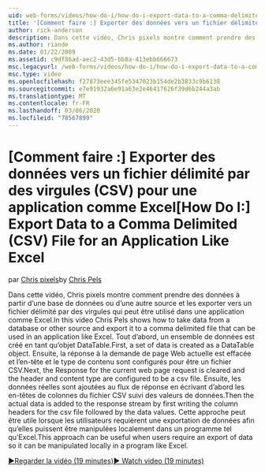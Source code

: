 ```yaml
---
uid: web-forms/videos/how-do-i/how-do-i-export-data-to-a-comma-delimited-csv-file-for-an-application-like-excel
title: '[Comment faire :] Exporter des données vers un fichier délimité par des virgules (CSV) pour une application comme Excel | Microsoft Docs'
author: rick-anderson
description: Dans cette vidéo, Chris pixels montre comment prendre des données à partir d’une base de données ou d’une autre source et les exporter vers un fichier délimité par des virgules qui peut être utilisé dans une application Li...
ms.author: riande
ms.date: 01/22/2009
ms.assetid: c9df86ad-aec2-43d5-bb8a-413ebb666673
msc.legacyurl: /web-forms/videos/how-do-i/how-do-i-export-data-to-a-comma-delimited-csv-file-for-an-application-like-excel
msc.type: video
ms.openlocfilehash: f27873eee345fe5347023b154de2b3833c9b6138
ms.sourcegitcommit: e7e91932a6e91a63e2e46417626f39d6b244a3ab
ms.translationtype: MT
ms.contentlocale: fr-FR
ms.lasthandoff: 03/06/2020
ms.locfileid: "78567899"
---
```

# <a name="how-do-i-export-data-to-a-comma-delimited-csv-file-for-an-application-like-excel"></a><span data-ttu-id="bc93b-103">[Comment faire :] Exporter des données vers un fichier délimité par des virgules (CSV) pour une application comme Excel</span><span class="sxs-lookup"><span data-stu-id="bc93b-103">[How Do I:] Export Data to a Comma Delimited (CSV) File for an Application Like Excel</span></span>

<span data-ttu-id="bc93b-104">par [Chris pixels](https://twitter.com/chrispels)</span><span class="sxs-lookup"><span data-stu-id="bc93b-104">by [Chris Pels](https://twitter.com/chrispels)</span></span>

<span data-ttu-id="bc93b-105">Dans cette vidéo, Chris pixels montre comment prendre des données à partir d’une base de données ou d’une autre source et les exporter vers un fichier délimité par des virgules qui peut être utilisé dans une application comme Excel.</span><span class="sxs-lookup"><span data-stu-id="bc93b-105">In this video Chris Pels shows how to take data from a database or other source and export it to a comma delimited file that can be used in an application like Excel.</span></span> <span data-ttu-id="bc93b-106">Tout d’abord, un ensemble de données est créé en tant qu’objet DataTable.</span><span class="sxs-lookup"><span data-stu-id="bc93b-106">First, a set of data is created as a DataTable object.</span></span> <span data-ttu-id="bc93b-107">Ensuite, la réponse à la demande de page Web actuelle est effacée et l’en-tête et le type de contenu sont configurés pour être un fichier CSV.</span><span class="sxs-lookup"><span data-stu-id="bc93b-107">Next, the Response for the current web page request is cleared and the header and content type are configured to be a csv file.</span></span> <span data-ttu-id="bc93b-108">Ensuite, les données réelles sont ajoutées au flux de réponse en écrivant d’abord les en-têtes de colonnes du fichier CSV suivi des valeurs de données.</span><span class="sxs-lookup"><span data-stu-id="bc93b-108">Then the actual data is added to the response stream by first writing the column headers for the csv file followed by the data values.</span></span> <span data-ttu-id="bc93b-109">Cette approche peut être utile lorsque les utilisateurs requièrent une exportation de données afin qu’elles puissent être manipulées localement dans un programme tel qu’Excel.</span><span class="sxs-lookup"><span data-stu-id="bc93b-109">This approach can be useful when users require an export of data so it can be manipulated locally in a program like Excel.</span></span>

[<span data-ttu-id="bc93b-110">&#9654;Regarder la vidéo (19 minutes)</span><span class="sxs-lookup"><span data-stu-id="bc93b-110">&#9654; Watch video (19 minutes)</span></span>](https://channel9.msdn.com/Blogs/ASP-NET-Site-Videos/how-do-i-export-data-to-a-comma-delimited-csv-file-for-an-application-like-excel)
